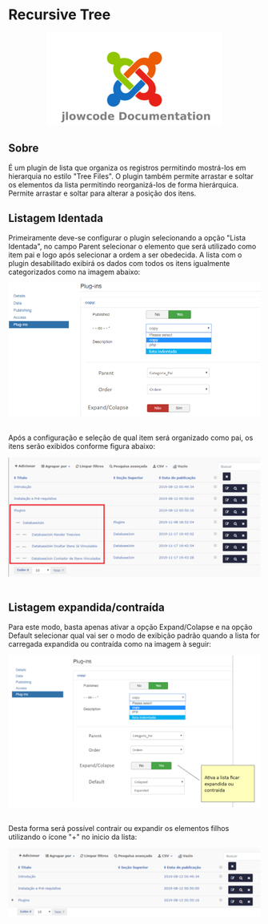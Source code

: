
# Recursive Tree

<div align="center">
  <img src="./.github/jlowcodelogo.png" width="350" />
</div>

## Sobre

<p>É um plugin de lista que organiza os registros permitindo mostrá-los em hierarquia no estilo "Tree Files". O plugin também permite arrastar e soltar os elementos da lista permitindo reorganizá-los de forma hierárquica. Permite arrastar e soltar para alterar a posição dos itens.</p>

## Listagem Identada

<p>Primeiramente deve-se configurar o plugin selecionando a opção "Lista Identada", no campo Parent selecionar o elemento que será utilizado como item pai e logo após selecionar a ordem a ser obedecida. A lista com o plugin desabilitado exibirá os dados com todos os itens igualmente categorizados como na imagem abaixo: </p>

<div align="center">
  <img src="./.github/1.png" />
</div>

<br />

<p>Após a configuração e seleção de qual item será organizado como pai, os itens serão exibidos conforme figura abaixo:  </p>

<div align="center">
  <img src="./.github/3.png" />
</div>

<br />

## Listagem expandida/contraída

<p>Para este modo, basta apenas ativar a opção Expand/Colapse e na opção Default selecionar qual vai ser o modo de exibição padrão quando a lista for carregada expandida ou contraída como na imagem à seguir: </p>

<div align="center">
  <img src="./.github/4.png" />
</div>

<br />

<p>Desta forma será possível contrair ou expandir os elementos filhos utilizando o ícone "+" no inicio da lista:</p>


<div align="center">
  <img src="./.github/5.png" />
</div>
